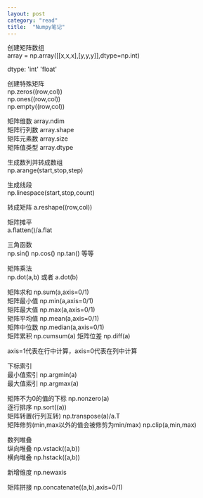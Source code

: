 ```yaml
---
layout: post
category: "read"
title:  "Numpy笔记"
---
```


创建矩阵数组  
array = np.array([[x,x,x],[y,y,y]],dtype=np.int)

dtype: 'int' 'float'

创建特殊矩阵  
np.zeros((row,col))    
np.ones((row,col))  
np.empty((row,col))

<!-- more -->

矩阵维数 array.ndim  
矩阵行列数 array.shape  
矩阵元素数 array.size   
矩阵值类型 array.dtype  

生成数列并转成数组  
np.arange(start,stop,step)

生成线段  
np.linespace(start,stop,count)

转成矩阵
a.reshape((row,col))

矩阵摊平  
a.flatten()/a.flat

三角函数  
np.sin()  np.cos()  np.tan() 等等

矩阵乘法  
np.dot(a,b) 或者 a.dot(b)

矩阵求和 np.sum(a,axis=0/1)  
矩阵最小值 np.min(a,axis=0/1)  
矩阵最大值 np.max(a,axis=0/1)  
矩阵平均值 np.mean(a,axis=0/1)  
矩阵中位数 np.median(a,axis=0/1)  
矩阵累积 np.cumsum(a)
矩阵位差 np.diff(a)

axis=1代表在行中计算，axis=0代表在列中计算

下标索引  
最小值索引 np.argmin(a)  
最大值索引 np.argmax(a)  

矩阵不为0的值的下标 np.nonzero(a)  
逐行排序  np.sort((a))  
矩阵转置(行列互转) np.transpose(a)/a.T  
矩阵修剪(min,max以外的值会被修剪为min/max) np.clip(a,min,max)  

数列堆叠  
纵向堆叠 np.vstack((a,b))  
横向堆叠 np.hstack((a,b))

新增维度 np.newaxis

矩阵拼接 np.concatenate((a,b),axis=0/1)